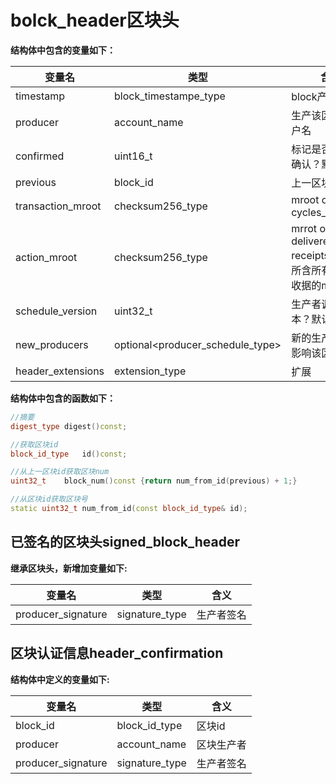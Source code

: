 # bolck_header区块头
**结构体中包含的变量如下：**

|变量名			|类型		|含义|
|--			|--			|--|
|timestamp		|block_timestampe_type	|block产生的时间|
|producer		|account_name		|生产该区块的账户名|
|confirmed		|uint16_t		|标记是否已经被确认？默认值为1|
|previous		|block_id		|上一区块|
|transaction_mroot	|checksum256_type	|mroot of cycles_summary|
|action_mroot		|checksum256_type	|mrrot of all delivered action receipts（区块中所含所有action收据的merkle根）|
|schedule_version	|uint32_t		|生产者调度器版本？默认值为0|
|new_producers		|optional<producer_schedule_type>|新的生产者，可影响该区块？|
|header_extensions	|extension_type		|扩展|

**结构体中包含的函数如下：**
```C++
//摘要
digest_type	digest()const;		

//获取区块id
block_id_type	id()const;	

//从上一区块id获取区块num
uint32_t	block_num()const {return num_from_id(previous) + 1;}

//从区块id获取区块号
static uint32_t	num_from_id(const block_id_type& id);
```
  
## 已签名的区块头signed_block_header
**继承区块头，新增加变量如下:**

|变量名		|类型		|含义|
|--			|--		|--|
|producer_signature	|signature_type	|生产者签名|

## 区块认证信息header_confirmation
**结构体中定义的变量如下:**

|变量名		|类型	|含义|
|--			|--		|--|
|block_id		|block_id_type	|区块id|
|producer		|account_name	|区块生产者|
|producer_signature	|signature_type	|生产者签名|


